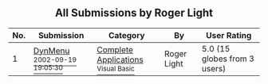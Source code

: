 ﻿<div align="center">

## All Submissions by Roger Light

</div>

No.  | Submission | Category | By   | User Rating
---- | ---------- | -------- | ---- | -----------
1 | [DynMenu<br /><sup>2002-09-19 19:05:30</sup>](https://github.com/Planet-Source-Code/roger-light-dynmenu__1-38703) | [Complete Applications<br /><sup>Visual Basic</sup>](../ByCategory/complete-applications__1-27.md) | Roger Light | 5.0 (15 globes from 3 users)
